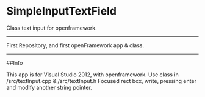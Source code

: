 # SimpleInputTextField
Class text input for openframework.

------

First Repository, and first openFramework app & class.

------ 
##Info

This app is for Visual Studio 2012, with openframework.
Use class in /src/textInput.cpp & /src/textInput.h
Focused rect box, write, pressing enter and modify another string pointer.